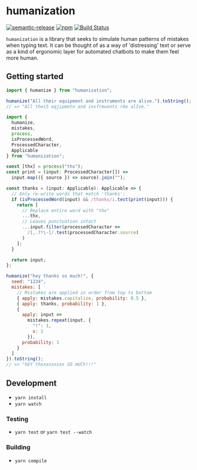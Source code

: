 # humanization

[![semantic-release](https://img.shields.io/badge/%20%20%F0%9F%93%A6%F0%9F%9A%80-semantic--release-e10079.svg)](https://github.com/semantic-release/semantic-release) [![npm](https://img.shields.io/npm/v/humanization)](https://www.npmjs.com/package/humanization) [![Build Status](https://travis-ci.org/dzucconi/humanization.svg?branch=master)](https://travis-ci.org/dzucconi/humanization)

`humanization` is a library that seeks to simulate human patterns of mistakes when typing text. It can be thought of as a way of 'distressing' text or serve as a kind of ergonomic layer for automated chatbots to make them feel more human.

## Getting started

```javascript
import { humanize } from "humanization";

humanize("All their equipment and instruments are alive.").toString();
// => "All thei5 eqjipmetn and insfrmuents rAe alIve."
```

```javascript
import {
  humanize,
  mistakes,
  process,
  isProcessedWord,
  ProcessedCharacter,
  Applicable
} from "humanization";

const [thx] = process("thx");
const print = (input: ProcessedCharacter[]) =>
  input.map(({ source }) => source).join("");

const thanks = (input: Applicable): Applicable => {
  // Only re-write words that match 'thanks':
  if (isProcessedWord(input) && /thanks/i.test(print(input))) {
    return [
      // Replace entire word with "thx"
      ...thx,
      // Leaves punctuation intact
      ...input.filter(processedCharacter =>
        /[,.?!\-]/.test(processedCharacter.source)
      )
    ];
  }

  return input;
};

humanize("hey thanks so much!", {
  seed: "1234",
  mistakes: [
    // Mistakes are applied in order from top to bottom
    { apply: mistakes.capitalize, probability: 0.5 },
    { apply: thanks, probability: 1 },
    {
      apply: input =>
        mistakes.repeat(input, {
          "!": 1,
          x: 1
        }),
      probability: 1
    }
  ]
}).toString();
// => "hEY thxxxxxxxxx SO mUCh!!!"
```

## Development

- `yarn install`
- `yarn watch`

### Testing

- `yarn test` or `yarn test --watch`

### Building

- `yarn compile`
